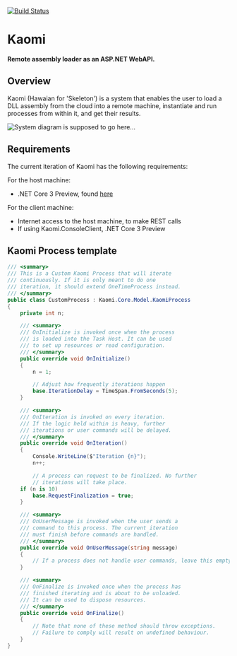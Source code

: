 [![Build Status](https://carlubian.visualstudio.com/GitHub%20Interop/_apis/build/status/Kaomi%20Build?branchName=master)](https://carlubian.visualstudio.com/GitHub%20Interop/_build/latest?definitionId=19?branchName=master)

# Kaomi
<strong>Remote assembly loader as an ASP.NET WebAPI.</strong>

## Overview
Kaomi (Hawaian for 'Skeleton') is a system that enables the user to load a DLL assembly from the cloud into a remote machine, instantiate and run processes from within it, and get their results.

![System diagram is supposed to go here...](https://i.imgur.com/8Pi5XVT.png)

## Requirements
The current iteration of Kaomi has the following requirements:

For the host machine:
* .NET Core 3 Preview, found [here](https://dotnet.microsoft.com/download/dotnet-core/3.0)

For the client machine:
* Internet access to the host machine, to make REST calls
* If using Kaomi.ConsoleClient, .NET Core 3 Preview

## Kaomi Process template
```c#
/// <summary>
/// This is a Custom Kaomi Process that will iterate
/// continuously. If it is only meant to do one
/// iteration, it should extend OneTimeProcess instead.
/// </summary>
public class CustomProcess : Kaomi.Core.Model.KaomiProcess
{
    private int n;

    /// <summary>
    /// OnInitialize is invoked once when the process
    /// is loaded into the Task Host. It can be used
    /// to set up resources or read configuration.
    /// </summary>
    public override void OnInitialize()
    {
        n = 1;

        // Adjust how frequently iterations happen
        base.IterationDelay = TimeSpan.FromSeconds(5);
    }

    /// <summary>
    /// OnIteration is invoked on every iteration.
    /// If the logic held within is heavy, further
    /// iterations or user commands will be delayed.
    /// </summary>
    public override void OnIteration()
    {
        Console.WriteLine($"Iteration {n}");
        n++;

        // A process can request to be finalized. No further
        // iterations will take place.
	if (n is 10)
	    base.RequestFinalization = true;
    }

    /// <summary>
    /// OnUserMessage is invoked when the user sends a
    /// command to this process. The current iteration
    /// must finish before commands are handled.
    /// </summary>
    public override void OnUserMessage(string message)
    {
        // If a process does not handle user commands, leave this empty.
    }

    /// <summary>
    /// OnFinalize is invoked once when the process has
    /// finished iterating and is about to be unloaded.
    /// It can be used to dispose resources.
    /// </summary>
    public override void OnFinalize()
    {
        // Note that none of these method should throw exceptions.
        // Failure to comply will result on undefined behaviour.
    }
}
```
